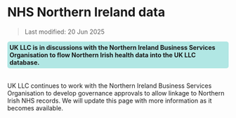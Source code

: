 # NHS Northern Ireland data
>Last modified: 20 Jun 2025
<div style="background-color: rgba(0, 178, 169, 0.3); padding: 5px; border-radius: 5px;"><strong>UK LLC is in discussions with the Northern Ireland Business Services Organisation to flow Northern Irish health data into the UK LLC database.</strong></div>  
<br>


UK LLC continues to work with the Northern Ireland Business Services Organisation to develop governance approvals to allow linkage to Northern Irish NHS records. We will update this page with more information as it becomes available.





